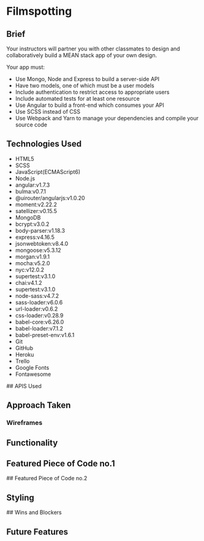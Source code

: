 # Filmspotting

## Brief

Your instructors will partner you with other classmates to design and collaboratively build a MEAN stack app of your own design.

Your app must:
* Use Mongo, Node and Express to build a server-side API
* Have two models, one of which must be a user models
* Include authentication to restrict access to appropriate users
* Include automated tests for at least one resource
* Use Angular to build a front-end which consumes your API  
* Use SCSS instead of CSS  
* Use Webpack and Yarn to manage your dependencies and compile your source code

## Technologies Used
* HTML5
* SCSS   
* JavaScript(ECMAScript6)
* Node.js
* angular:v1.7.3
* bulma:v0.7.1
* @uirouter/angularjs:v1.0.20
* moment:v2.22.2
* satellizer:v0.15.5
* MongoDB
* bcrypt:v3.0.2
* body-parser:v1.18.3
* express:v4.16.5
* jsonwebtoken:v8.4.0
* mongoose:v5.3.12
* morgan:v1.9.1
* mocha:v5.2.0
* nyc:v12.0.2
* supertest:v3.1.0
* chai:v4.1.2
* supertest:v3.1.0
* node-sass:v4.7.2
* sass-loader:v6.0.6
* url-loader:v0.6.2
* css-loader:v0.28.9
* babel-core:v6.26.0
* babel-loader:v7.1.2
* babel-preset-env:v1.6.1
* Git
* GitHub
* Heroku
* Trello
* Google Fonts
* Fontawesome

## APIS Used

## Approach Taken

### Wireframes

## Functionality

## Featured Piece of Code no.1

## Featured Piece of Code no.2

## Styling

## Wins and Blockers

## Future Features
